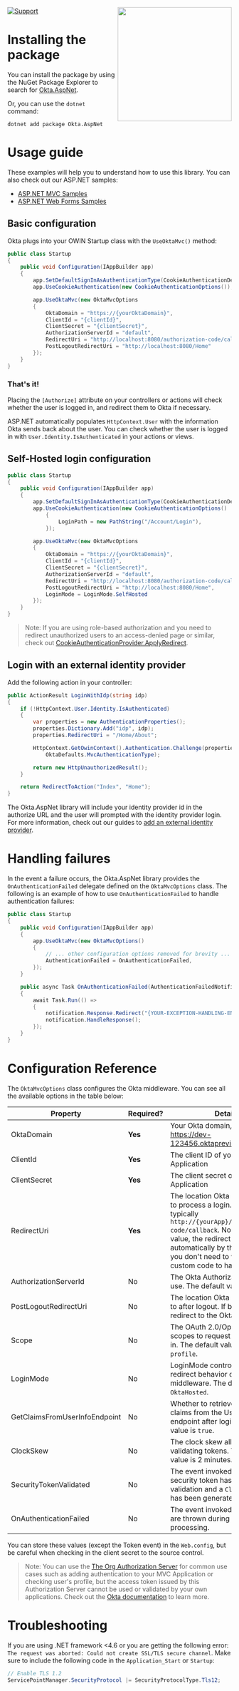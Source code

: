 [<img src="https://devforum.okta.com/uploads/oktadev/original/1X/bf54a16b5fda189e4ad2706fb57cbb7a1e5b8deb.png" align="right" width="256px"/>](https://devforum.okta.com/)

[![Support](https://img.shields.io/badge/support-Developer%20Forum-blue.svg)](https://devforum.okta.com/)

# Installing the package

You can install the package by using the NuGet Package Explorer to search for [Okta.AspNet](https://nuget.org/packages/Okta.AspNet).

Or, you can use the `dotnet` command:


```
dotnet add package Okta.AspNet
```
# Usage guide

These examples will help you to understand how to use this library. You can also check out our ASP.NET samples:

* [ASP.NET MVC Samples](https://github.com/okta/samples-aspnet)
* [ASP.NET Web Forms Samples](https://github.com/okta/samples-aspnet-webforms)

## Basic configuration

Okta plugs into your OWIN Startup class with the `UseOktaMvc()` method:

```csharp
public class Startup
{
    public void Configuration(IAppBuilder app)
    {
        app.SetDefaultSignInAsAuthenticationType(CookieAuthenticationDefaults.AuthenticationType);
        app.UseCookieAuthentication(new CookieAuthenticationOptions());

        app.UseOktaMvc(new OktaMvcOptions
        {
            OktaDomain = "https://{yourOktaDomain}",
            ClientId = "{clientId}",
            ClientSecret = "{clientSecret}",
            AuthorizationServerId = "default",
            RedirectUri = "http://localhost:8080/authorization-code/callback",
            PostLogoutRedirectUri = "http://localhost:8080/Home"
        });
    }
}
```
### That's it!

Placing the `[Authorize]` attribute on your controllers or actions will check whether the user is logged in, and redirect them to Okta if necessary.

ASP.NET automatically populates `HttpContext.User` with the information Okta sends back about the user. You can check whether the user is logged in with `User.Identity.IsAuthenticated` in your actions or views.

## Self-Hosted login configuration

```csharp
public class Startup
{
    public void Configuration(IAppBuilder app)
    {
        app.SetDefaultSignInAsAuthenticationType(CookieAuthenticationDefaults.AuthenticationType);
        app.UseCookieAuthentication(new CookieAuthenticationOptions()
            {
                LoginPath = new PathString("/Account/Login"),
            });

        app.UseOktaMvc(new OktaMvcOptions
        {
            OktaDomain = "https://{yourOktaDomain}",
            ClientId = "{clientId}",
            ClientSecret = "{clientSecret}",
            AuthorizationServerId = "default",
            RedirectUri = "http://localhost:8080/authorization-code/callback",
            PostLogoutRedirectUri = "http://localhost:8080/Home",
            LoginMode = LoginMode.SelfHosted
        });
    }
}
```

> Note: If you are using role-based authorization and you need to redirect unauthorized users to an access-denied page or similar, check out [CookieAuthenticationProvider.ApplyRedirect](https://docs.microsoft.com/en-us/previous-versions/aspnet/mt152260(v%3Dvs.113)).

## Login with an external identity provider

Add the following action in your controller: 

```csharp
public ActionResult LoginWithIdp(string idp)
{
    if (!HttpContext.User.Identity.IsAuthenticated)
    {
        var properties = new AuthenticationProperties();
        properties.Dictionary.Add("idp", idp);
        properties.RedirectUri = "/Home/About";

        HttpContext.GetOwinContext().Authentication.Challenge(properties,
            OktaDefaults.MvcAuthenticationType);

        return new HttpUnauthorizedResult();
    }

    return RedirectToAction("Index", "Home");
}
```

The Okta.AspNet library will include your identity provider id in the authorize URL and the user will prompted with the identity provider login. For more information, check out our guides to [add an external identity provider](https://developer.okta.com/docs/guides/add-an-external-idp/).

# Handling failures

In the event a failure occurs, the Okta.AspNet library provides the `OnAuthenticationFailed` delegate defined on the `OktaMvcOptions` class. The following is an example of how to use `OnAuthenticationFailed` to handle authentication failures:

```csharp
public class Startup
{
    public void Configuration(IAppBuilder app)
    {
        app.UseOktaMvc(new OktaMvcOptions()
        {
            // ... other configuration options removed for brevity ...
            AuthenticationFailed = OnAuthenticationFailed,
        });
    }

    public async Task OnAuthenticationFailed(AuthenticationFailedNotification<OpenIdConnectMessage, OpenIdConnectAuthenticationOptions> notification)
    {
        await Task.Run(() =>
        {
            notification.Response.Redirect("{YOUR-EXCEPTION-HANDLING-ENDPOINT}?message=" + notification.Exception.Message);
            notification.HandleResponse();
        });
    }
}
```

# Configuration Reference

The `OktaMvcOptions` class configures the Okta middleware. You can see all the available options in the table below:


| Property                  | Required?    | Details                         |
|---------------------------|--------------|---------------------------------|
| OktaDomain                    | **Yes**      | Your Okta domain, i.e https://dev-123456.oktapreview.com  | 
| ClientId                  | **Yes**      | The client ID of your Okta Application |
| ClientSecret              | **Yes**      | The client secret of your Okta Application |
| RedirectUri               | **Yes**      | The location Okta should redirect to process a login. This is typically `http://{yourApp}/authorization-code/callback`. No matter the value, the redirect is handled automatically by this package, so you don't need to write any custom code to handle this route. |
| AuthorizationServerId     | No           | The Okta Authorization Server to use. The default value is `default`. |
| PostLogoutRedirectUri     | No           | The location Okta should redirect to after logout. If blank, Okta will redirect to the Okta login page. |
| Scope                     | No           | The OAuth 2.0/OpenID Connect scopes to request when logging in. The default value is `openid profile`. |
| LoginMode                     | No           | LoginMode controls the login redirect behavior of the middleware. The default value is `OktaHosted`. |
| GetClaimsFromUserInfoEndpoint | No       | Whether to retrieve additional claims from the UserInfo endpoint after login. The default value is `true`. |
| ClockSkew                 | No           | The clock skew allowed when validating tokens. The default value is 2 minutes. |
| SecurityTokenValidated                 | No           | The event invoked after the security token has passed validation and a `ClaimsIdentity` has been generated. |
| OnAuthenticationFailed    | No           | The event invoked if exceptions are thrown during request processing. |

You can store these values (except the Token event) in the `Web.config`, but be careful when checking in the client secret to the source control.

> Note: You can use the [The Org Authorization Server](https://developer.okta.com/docs/concepts/auth-servers/#org-authorization-server) for common use cases such as adding authentication to your MVC Application or checking user's profile, but the access token issued by this Authorization Server cannot be used or validated by your own applications.  Check out the [Okta documentation](https://developer.okta.com/docs/concepts/auth-servers/#org-authorization-server) to learn more.

# Troubleshooting

If you are using .NET framework <4.6 or you are getting the following error: `The request was aborted: Could not create SSL/TLS secure channel`. Make sure to include the following code in the `Application_Start` or `Startup`:

```csharp
// Enable TLS 1.2
ServicePointManager.SecurityProtocol |= SecurityProtocolType.Tls12;
```